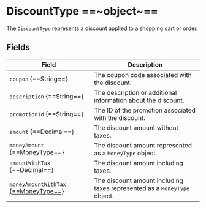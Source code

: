 # DiscountType ==~object~==

The `DiscountType` represents a discount applied to a shopping cart or order.

## Fields

| Field                                                 | Description                                                                          |
|-------------------------------------------------------|--------------------------------------------------------------------------------------|
| `coupon` {==String==}                                 | The coupon code associated with the discount.                                         |
| `description` {==String==}                            | The description or additional information about the discount.                         |
| `promotionId` {==String==}                            | The ID of the promotion associated with the discount.                                 |
| `amount` {==Decimal==}                                | The discount amount without taxes.                                                    |
| `moneyAmount` [{==MoneyType==}](money-type.md)        | The discount amount represented as a `MoneyType` object.                              |
| `amountWithTax` {==Decimal==}                         | The discount amount including taxes.                                                  |
| `moneyAmountWithTax` [{==MoneyType==}](money-type.md) | The discount amount including taxes represented as a `MoneyType` object.              |

